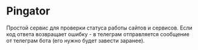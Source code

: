 # Pingator

Простой сервис для проверки статуса работы сайтов и сервисов. Если код ответа возвращает ошибку - в телеграм отправляется сообщение от телеграм бота (его нужно будет завести заранее).
